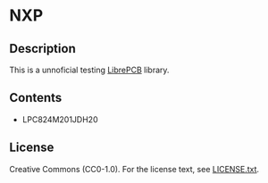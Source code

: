 # NXP
## Description
This is a unnoficial testing [LibrePCB](https://librepcb.org) library.


## Contents
- LPC824M201JDH20


## License

Creative Commons (CC0-1.0). For the license text, see [LICENSE.txt](LICENSE.txt).
